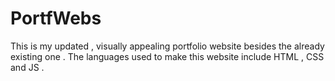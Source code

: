 # PortfWebs
This is my updated , visually appealing portfolio website besides the already existing one . 
The languages used to make this website include HTML , CSS and JS .
